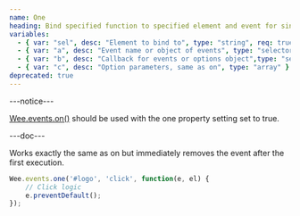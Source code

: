 ```yaml
---
name: One
heading: Bind specified function to specified element and event for single execution
variables:
  - { var: "sel", desc: "Element to bind to", type: "string", req: true }
  - { var: "a", desc: "Event name or object of events", type: "selector, element", req: true }
  - { var: "b", desc: "Callback for events or options object",type: "selector, element" }
  - { var: "c", desc: "Option parameters, same as on", type: "array" }
deprecated: true
---
```


---notice---

[Wee.events.on()](#on) should be used with the one property setting set to true.

---doc---

Works exactly the same as on but immediately removes the event after the first execution.

```javascript
Wee.events.one('#logo', 'click', function(e, el) {
	// Click logic
	e.preventDefault();
});
```